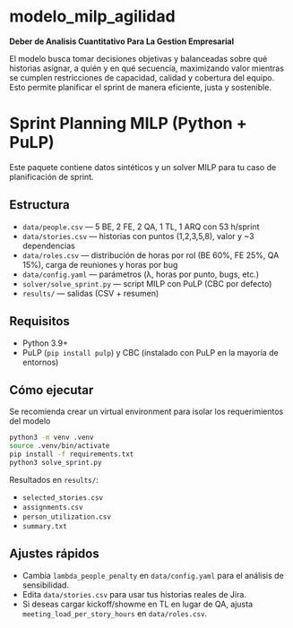 # modelo_milp_agilidad

**Deber de Analisis Cuantitativo Para La Gestion Empresarial**

El modelo busca tomar decisiones objetivas y balanceadas sobre qué historias asignar, a quién y en qué secuencia, maximizando valor mientras se cumplen restricciones de capacidad, calidad y cobertura del equipo. Esto permite planificar el sprint de manera eficiente, justa y sostenible.

# Sprint Planning MILP (Python + PuLP)

Este paquete contiene datos sintéticos y un solver MILP para tu caso de planificación de sprint.

## Estructura

- `data/people.csv` — 5 BE, 2 FE, 2 QA, 1 TL, 1 ARQ con 53 h/sprint
- `data/stories.csv` — historias con puntos (1,2,3,5,8), valor y ~3 dependencias
- `data/roles.csv` — distribución de horas por rol (BE 60%, FE 25%, QA 15%), carga de reuniones y horas por bug
- `data/config.yaml` — parámetros (λ, horas por punto, bugs, etc.)
- `solver/solve_sprint.py` — script MILP con PuLP (CBC por defecto)
- `results/` — salidas (CSV + resumen)

## Requisitos

- Python 3.9+
- PuLP (`pip install pulp`) y CBC (instalado con PuLP en la mayoría de entornos)

## Cómo ejecutar

Se recomienda crear un virtual environment para isolar los requerimientos del modelo

```bash
python3 -m venv .venv
source .venv/bin/activate
pip install -f requirements.txt
python3 solve_sprint.py
```

Resultados en `results/`:

- `selected_stories.csv`
- `assignments.csv`
- `person_utilization.csv`
- `summary.txt`

## Ajustes rápidos

- Cambia `lambda_people_penalty` en `data/config.yaml` para el análisis de sensibilidad.
- Edita `data/stories.csv` para usar tus historias reales de Jira.
- Si deseas cargar kickoff/showme en TL en lugar de QA, ajusta `meeting_load_per_story_hours` en `data/roles.csv`.
